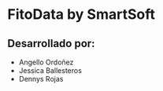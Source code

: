 #  FitoData by SmartSoft

## **Desarrollado por:** 

- Angello Ordoñez
- Jessica Ballesteros
- Dennys Rojas
